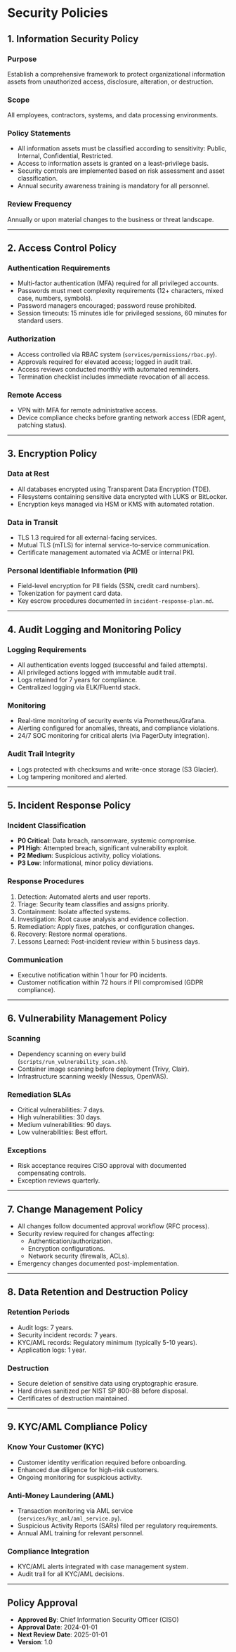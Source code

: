 # Security Policies

## 1. Information Security Policy

### Purpose
Establish a comprehensive framework to protect organizational information assets from unauthorized access, disclosure, alteration, or destruction.

### Scope
All employees, contractors, systems, and data processing environments.

### Policy Statements

- All information assets must be classified according to sensitivity: Public, Internal, Confidential, Restricted.
- Access to information assets is granted on a least-privilege basis.
- Security controls are implemented based on risk assessment and asset classification.
- Annual security awareness training is mandatory for all personnel.

### Review Frequency
Annually or upon material changes to the business or threat landscape.

---

## 2. Access Control Policy

### Authentication Requirements

- Multi-factor authentication (MFA) required for all privileged accounts.
- Passwords must meet complexity requirements (12+ characters, mixed case, numbers, symbols).
- Password managers encouraged; password reuse prohibited.
- Session timeouts: 15 minutes idle for privileged sessions, 60 minutes for standard users.

### Authorization

- Access controlled via RBAC system (`services/permissions/rbac.py`).
- Approvals required for elevated access; logged in audit trail.
- Access reviews conducted monthly with automated reminders.
- Termination checklist includes immediate revocation of all access.

### Remote Access

- VPN with MFA for remote administrative access.
- Device compliance checks before granting network access (EDR agent, patching status).

---

## 3. Encryption Policy

### Data at Rest

- All databases encrypted using Transparent Data Encryption (TDE).
- Filesystems containing sensitive data encrypted with LUKS or BitLocker.
- Encryption keys managed via HSM or KMS with automated rotation.

### Data in Transit

- TLS 1.3 required for all external-facing services.
- Mutual TLS (mTLS) for internal service-to-service communication.
- Certificate management automated via ACME or internal PKI.

### Personal Identifiable Information (PII)

- Field-level encryption for PII fields (SSN, credit card numbers).
- Tokenization for payment card data.
- Key escrow procedures documented in `incident-response-plan.md`.

---

## 4. Audit Logging and Monitoring Policy

### Logging Requirements

- All authentication events logged (successful and failed attempts).
- All privileged actions logged with immutable audit trail.
- Logs retained for 7 years for compliance.
- Centralized logging via ELK/Fluentd stack.

### Monitoring

- Real-time monitoring of security events via Prometheus/Grafana.
- Alerting configured for anomalies, threats, and compliance violations.
- 24/7 SOC monitoring for critical alerts (via PagerDuty integration).

### Audit Trail Integrity

- Logs protected with checksums and write-once storage (S3 Glacier).
- Log tampering monitored and alerted.

---

## 5. Incident Response Policy

### Incident Classification

- **P0 Critical**: Data breach, ransomware, systemic compromise.
- **P1 High**: Attempted breach, significant vulnerability exploit.
- **P2 Medium**: Suspicious activity, policy violations.
- **P3 Low**: Informational, minor policy deviations.

### Response Procedures

1. Detection: Automated alerts and user reports.
2. Triage: Security team classifies and assigns priority.
3. Containment: Isolate affected systems.
4. Investigation: Root cause analysis and evidence collection.
5. Remediation: Apply fixes, patches, or configuration changes.
6. Recovery: Restore normal operations.
7. Lessons Learned: Post-incident review within 5 business days.

### Communication

- Executive notification within 1 hour for P0 incidents.
- Customer notification within 72 hours if PII compromised (GDPR compliance).

---

## 6. Vulnerability Management Policy

### Scanning

- Dependency scanning on every build (`scripts/run_vulnerability_scan.sh`).
- Container image scanning before deployment (Trivy, Clair).
- Infrastructure scanning weekly (Nessus, OpenVAS).

### Remediation SLAs

- Critical vulnerabilities: 7 days.
- High vulnerabilities: 30 days.
- Medium vulnerabilities: 90 days.
- Low vulnerabilities: Best effort.

### Exceptions

- Risk acceptance requires CISO approval with documented compensating controls.
- Exception reviews quarterly.

---

## 7. Change Management Policy

- All changes follow documented approval workflow (RFC process).
- Security review required for changes affecting:
  - Authentication/authorization.
  - Encryption configurations.
  - Network security (firewalls, ACLs).
- Emergency changes documented post-implementation.

---

## 8. Data Retention and Destruction Policy

### Retention Periods

- Audit logs: 7 years.
- Security incident records: 7 years.
- KYC/AML records: Regulatory minimum (typically 5-10 years).
- Application logs: 1 year.

### Destruction

- Secure deletion of sensitive data using cryptographic erasure.
- Hard drives sanitized per NIST SP 800-88 before disposal.
- Certificates of destruction maintained.

---

## 9. KYC/AML Compliance Policy

### Know Your Customer (KYC)

- Customer identity verification required before onboarding.
- Enhanced due diligence for high-risk customers.
- Ongoing monitoring for suspicious activity.

### Anti-Money Laundering (AML)

- Transaction monitoring via AML service (`services/kyc_aml/aml_service.py`).
- Suspicious Activity Reports (SARs) filed per regulatory requirements.
- Annual AML training for relevant personnel.

### Compliance Integration

- KYC/AML alerts integrated with case management system.
- Audit trail for all KYC/AML decisions.

---

## Policy Approval

- **Approved By**: Chief Information Security Officer (CISO)
- **Approval Date**: 2024-01-01
- **Next Review Date**: 2025-01-01
- **Version**: 1.0
